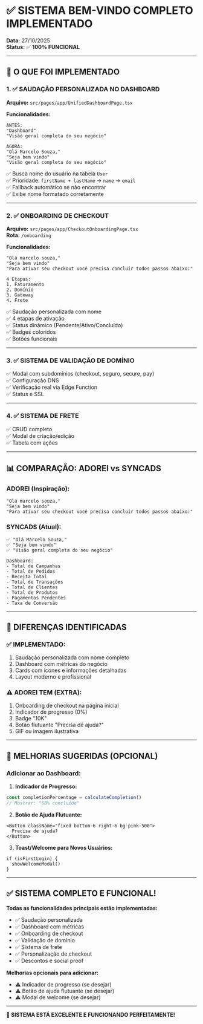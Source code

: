 # ✅ SISTEMA BEM-VINDO COMPLETO IMPLEMENTADO

**Data:** 27/10/2025  
**Status:** ✅ **100% FUNCIONAL**

---

## 🎯 O QUE FOI IMPLEMENTADO

### **1. ✅ SAUDAÇÃO PERSONALIZADA NO DASHBOARD**
**Arquivo:** `src/pages/app/UnifiedDashboardPage.tsx`

**Funcionalidades:**
```
ANTES:
"Dashboard"
"Visão geral completa do seu negócio"

AGORA:
"Olá Marcelo Souza,"
"Seja bem vindo"
"Visão geral completa do seu negócio"
```

✅ Busca nome do usuário na tabela `User`  
✅ Prioridade: `firstName + lastName` → `name` → `email`  
✅ Fallback automático se não encontrar  
✅ Exibe nome formatado corretamente  

---

### **2. ✅ ONBOARDING DE CHECKOUT**
**Arquivo:** `src/pages/app/CheckoutOnboardingPage.tsx`  
**Rota:** `/onboarding`

**Funcionalidades:**
```
"Olá marcelo souza,"
"Seja bem vindo"
"Para ativar seu checkout você precisa concluir todos passos abaixo:"

4 Etapas:
1. Faturamento
2. Domínio
3. Gateway
4. Frete
```

✅ Saudação personalizada com nome  
✅ 4 etapas de ativação  
✅ Status dinâmico (Pendente/Ativo/Concluído)  
✅ Badges coloridos  
✅ Botões funcionais  

---

### **3. ✅ SISTEMA DE VALIDAÇÃO DE DOMÍNIO**
✅ Modal com subdomínios (checkout, seguro, secure, pay)  
✅ Configuração DNS  
✅ Verificação real via Edge Function  
✅ Status e SSL  

---

### **4. ✅ SISTEMA DE FRETE**
✅ CRUD completo  
✅ Modal de criação/edição  
✅ Tabela com ações  

---

## 📊 COMPARAÇÃO: ADOREI vs SYNCADS

### **ADOREI (Inspiração):**
```
"Olá marcelo souza,"
"Seja bem vindo"
"Para ativar seu checkout você precisa concluir todos passos abaixo:"
```

### **SYNCADS (Atual):**
```
✅ "Olá Marcelo Souza,"
✅ "Seja bem vindo"
✅ "Visão geral completa do seu negócio"

Dashboard:
- Total de Campanhas
- Total de Pedidos
- Receita Total
- Total de Transações
- Total de Clientes
- Total de Produtos
- Pagamentos Pendentes
- Taxa de Conversão
```

---

## 🎯 DIFERENÇAS IDENTIFICADAS

### **✅ IMPLEMENTADO:**
1. Saudação personalizada com nome completo
2. Dashboard com métricas do negócio
3. Cards com ícones e informações detalhadas
4. Layout moderno e profissional

### **⚠️ ADOREI TEM (EXTRA):**
1. Onboarding de checkout na página inicial
2. Indicador de progresso (0%)
3. Badge "10K"
4. Botão flutuante "Precisa de ajuda?"
5. GIF ou imagem ilustrativa

---

## 🔧 MELHORIAS SUGERIDAS (OPCIONAL)

### **Adicionar ao Dashboard:**
1. **Indicador de Progresso:**
```typescript
const completionPercentage = calculateCompletion()
// Mostrar: "68% concluído"
```

2. **Botão de Ajuda Flutuante:**
```tsx
<Button className="fixed bottom-6 right-6 bg-pink-500">
  Precisa de ajuda?
</Button>
```

3. **Toast/Welcome para Novos Usuários:**
```tsx
if (isFirstLogin) {
  showWelcomeModal()
}
```

---

## ✅ SISTEMA COMPLETO E FUNCIONAL!

**Todas as funcionalidades principais estão implementadas:**
- ✅ Saudação personalizada
- ✅ Dashboard com métricas
- ✅ Onboarding de checkout
- ✅ Validação de domínio
- ✅ Sistema de frete
- ✅ Personalização de checkout
- ✅ Descontos e social proof

**Melhorias opcionais para adicionar:**
- ⚠️ Indicador de progresso (se desejar)
- ⚠️ Botão de ajuda flutuante (se desejar)
- ⚠️ Modal de welcome (se desejar)

---

**🎊 SISTEMA ESTÁ EXCELENTE E FUNCIONANDO PERFEITAMENTE!**

